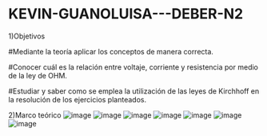 # KEVIN-GUANOLUISA---DEBER-N2
1)Objetivos 

#Mediante la teoría aplicar los conceptos de manera correcta.

#Conocer cuál es la relación entre voltaje, corriente y resistencia por medio de la ley de OHM.

#Estudiar y saber como se emplea la utilización de las leyes de Kirchhoff en la resolución de los ejercicios planteados.

2)Marco teórico
 ![image](https://user-images.githubusercontent.com/104913700/202566639-c3200e2f-7654-485e-970f-17c8252407bc.png)
![image](https://user-images.githubusercontent.com/104913700/202566676-2545e700-a610-47cb-99de-0cefd3d63bce.png)
![image](https://user-images.githubusercontent.com/104913700/202566700-bde90b93-3a4e-4783-b8be-450b939f687b.png)
![image](https://user-images.githubusercontent.com/104913700/202566718-8585b3cc-73f9-4fe1-8784-d57d95262af0.png)
![image](https://user-images.githubusercontent.com/104913700/202566741-66a3d0c7-a134-4bfe-87a7-119a8fb11a08.png)
![image](https://user-images.githubusercontent.com/104913700/202566753-413a8303-977b-40a8-ba73-ab54401f30e0.png)
![image](https://user-images.githubusercontent.com/104913700/202566766-e0ad874f-2967-44c7-a598-7daee327906e.png)

